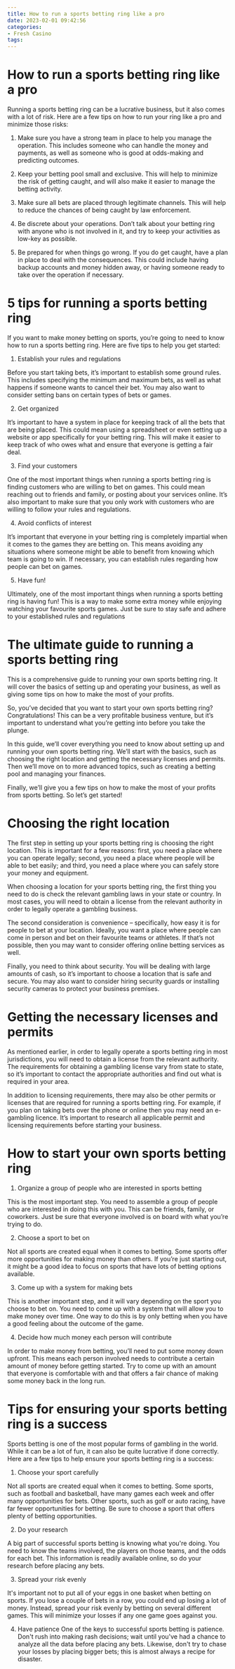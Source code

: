 ```yaml
---
title: How to run a sports betting ring like a pro
date: 2023-02-01 09:42:56
categories:
- Fresh Casino
tags:
---
```



#  How to run a sports betting ring like a pro

Running a sports betting ring can be a lucrative business, but it also comes with a lot of risk. Here are a few tips on how to run your ring like a pro and minimize those risks:

1. Make sure you have a strong team in place to help you manage the operation. This includes someone who can handle the money and payments, as well as someone who is good at odds-making and predicting outcomes.

2. Keep your betting pool small and exclusive. This will help to minimize the risk of getting caught, and will also make it easier to manage the betting activity.

3. Make sure all bets are placed through legitimate channels. This will help to reduce the chances of being caught by law enforcement.

4. Be discrete about your operations. Don’t talk about your betting ring with anyone who is not involved in it, and try to keep your activities as low-key as possible.

5. Be prepared for when things go wrong. If you do get caught, have a plan in place to deal with the consequences. This could include having backup accounts and money hidden away, or having someone ready to take over the operation if necessary.

#  5 tips for running a sports betting ring

If you want to make money betting on sports, you’re going to need to know how to run a sports betting ring. Here are five tips to help you get started:

1. Establish your rules and regulations

Before you start taking bets, it’s important to establish some ground rules. This includes specifying the minimum and maximum bets, as well as what happens if someone wants to cancel their bet. You may also want to consider setting bans on certain types of bets or games.

2. Get organized

It’s important to have a system in place for keeping track of all the bets that are being placed. This could mean using a spreadsheet or even setting up a website or app specifically for your betting ring. This will make it easier to keep track of who owes what and ensure that everyone is getting a fair deal.

3. Find your customers

One of the most important things when running a sports betting ring is finding customers who are willing to bet on games. This could mean reaching out to friends and family, or posting about your services online. It’s also important to make sure that you only work with customers who are willing to follow your rules and regulations.

4. Avoid conflicts of interest

It’s important that everyone in your betting ring is completely impartial when it comes to the games they are betting on. This means avoiding any situations where someone might be able to benefit from knowing which team is going to win. If necessary, you can establish rules regarding how people can bet on games.

5. Have fun!

Ultimately, one of the most important things when running a sports betting ring is having fun! This is a way to make some extra money while enjoying watching your favourite sports games. Just be sure to stay safe and adhere to your established rules and regulations

#  The ultimate guide to running a sports betting ring

This is a comprehensive guide to running your own sports betting ring. It will cover the basics of setting up and operating your business, as well as giving some tips on how to make the most of your profits.

So, you’ve decided that you want to start your own sports betting ring? Congratulations! This can be a very profitable business venture, but it’s important to understand what you’re getting into before you take the plunge.

In this guide, we’ll cover everything you need to know about setting up and running your own sports betting ring. We’ll start with the basics, such as choosing the right location and getting the necessary licenses and permits. Then we’ll move on to more advanced topics, such as creating a betting pool and managing your finances.

Finally, we’ll give you a few tips on how to make the most of your profits from sports betting. So let’s get started!

# Choosing the right location

The first step in setting up your sports betting ring is choosing the right location. This is important for a few reasons: first, you need a place where you can operate legally; second, you need a place where people will be able to bet easily; and third, you need a place where you can safely store your money and equipment.

When choosing a location for your sports betting ring, the first thing you need to do is check the relevant gambling laws in your state or country. In most cases, you will need to obtain a license from the relevant authority in order to legally operate a gambling business.

The second consideration is convenience – specifically, how easy it is for people to bet at your location. Ideally, you want a place where people can come in person and bet on their favourite teams or athletes. If that’s not possible, then you may want to consider offering online betting services as well.

Finally, you need to think about security. You will be dealing with large amounts of cash, so it’s important to choose a location that is safe and secure. You may also want to consider hiring security guards or installing security cameras to protect your business premises.

# Getting the necessary licenses and permits

As mentioned earlier, in order to legally operate a sports betting ring in most jurisdictions, you will need to obtain a license from the relevant authority. The requirements for obtaining a gambling license vary from state to state, so it’s important to contact the appropriate authorities and find out what is required in your area.

In addition to licensing requirements, there may also be other permits or licenses that are required for running a sports betting ring. For example, if you plan on taking bets over the phone or online then you may need an e-gambling licence. It’s important to research all applicable permit and licensing requirements before starting your business.

#  How to start your own sports betting ring

1. Organize a group of people who are interested in sports betting

This is the most important step. You need to assemble a group of people who are interested in doing this with you. This can be friends, family, or coworkers. Just be sure that everyone involved is on board with what you’re trying to do.

2. Choose a sport to bet on

Not all sports are created equal when it comes to betting. Some sports offer more opportunities for making money than others. If you’re just starting out, it might be a good idea to focus on sports that have lots of betting options available.

3. Come up with a system for making bets

This is another important step, and it will vary depending on the sport you choose to bet on. You need to come up with a system that will allow you to make money over time. One way to do this is by only betting when you have a good feeling about the outcome of the game.

4. Decide how much money each person will contribute

In order to make money from betting, you’ll need to put some money down upfront. This means each person involved needs to contribute a certain amount of money before getting started. Try to come up with an amount that everyone is comfortable with and that offers a fair chance of making some money back in the long run.

#  Tips for ensuring your sports betting ring is a success

Sports betting is one of the most popular forms of gambling in the world. While it can be a lot of fun, it can also be quite lucrative if done correctly. Here are a few tips to help ensure your sports betting ring is a success:

1) Choose your sport carefully

Not all sports are created equal when it comes to betting. Some sports, such as football and basketball, have many games each week and offer many opportunities for bets. Other sports, such as golf or auto racing, have far fewer opportunities for betting. Be sure to choose a sport that offers plenty of betting opportunities.

2) Do your research

A big part of successful sports betting is knowing what you're doing. You need to know the teams involved, the players on those teams, and the odds for each bet. This information is readily available online, so do your research before placing any bets.



3) Spread your risk evenly

It's important not to put all of your eggs in one basket when betting on sports. If you lose a couple of bets in a row, you could end up losing a lot of money. Instead, spread your risk evenly by betting on several different games. This will minimize your losses if any one game goes against you.



 4) Have patience
One of the keys to successful sports betting is patience. Don't rush into making rash decisions; wait until you've had a chance to analyze all the data before placing any bets. Likewise, don't try to chase your losses by placing bigger bets; this is almost always a recipe for disaster.